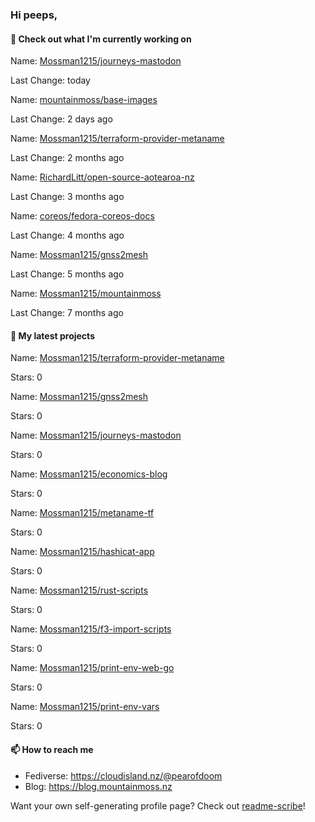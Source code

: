 ### Hi peeps,

#### 👷 Check out what I'm currently working on

Name: [Mossman1215/journeys-mastodon](https://github.com/Mossman1215/journeys-mastodon)

Last Change: today


Name: [mountainmoss/base-images](https://github.com/mountainmoss/base-images)

Last Change: 2 days ago


Name: [Mossman1215/terraform-provider-metaname](https://github.com/Mossman1215/terraform-provider-metaname)

Last Change: 2 months ago


Name: [RichardLitt/open-source-aotearoa-nz](https://github.com/RichardLitt/open-source-aotearoa-nz)

Last Change: 3 months ago


Name: [coreos/fedora-coreos-docs](https://github.com/coreos/fedora-coreos-docs)

Last Change: 4 months ago


Name: [Mossman1215/gnss2mesh](https://github.com/Mossman1215/gnss2mesh)

Last Change: 5 months ago


Name: [Mossman1215/mountainmoss](https://github.com/Mossman1215/mountainmoss)

Last Change: 7 months ago



#### 🌱 My latest projects

Name: [Mossman1215/terraform-provider-metaname](https://github.com/Mossman1215/terraform-provider-metaname)

Stars: 0


Name: [Mossman1215/gnss2mesh](https://github.com/Mossman1215/gnss2mesh)

Stars: 0


Name: [Mossman1215/journeys-mastodon](https://github.com/Mossman1215/journeys-mastodon)

Stars: 0


Name: [Mossman1215/economics-blog](https://github.com/Mossman1215/economics-blog)

Stars: 0


Name: [Mossman1215/metaname-tf](https://github.com/Mossman1215/metaname-tf)

Stars: 0


Name: [Mossman1215/hashicat-app](https://github.com/Mossman1215/hashicat-app)

Stars: 0


Name: [Mossman1215/rust-scripts](https://github.com/Mossman1215/rust-scripts)

Stars: 0


Name: [Mossman1215/f3-import-scripts](https://github.com/Mossman1215/f3-import-scripts)

Stars: 0


Name: [Mossman1215/print-env-web-go](https://github.com/Mossman1215/print-env-web-go)

Stars: 0


Name: [Mossman1215/print-env-vars](https://github.com/Mossman1215/print-env-vars)

Stars: 0



#### 📫 How to reach me

- Fediverse: https://cloudisland.nz/@pearofdoom
- Blog: https://blog.mountainmoss.nz

Want your own self-generating profile page? Check out [readme-scribe](https://github.com/muesli/readme-scribe)!

